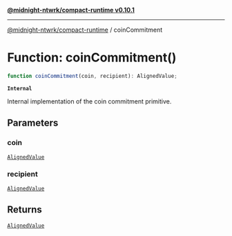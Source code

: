 [**@midnight-ntwrk/compact-runtime v0.10.1**](../README.md)

***

[@midnight-ntwrk/compact-runtime](../globals.md) / coinCommitment

# Function: coinCommitment()

```ts
function coinCommitment(coin, recipient): AlignedValue;
```

**`Internal`**

Internal implementation of the coin commitment primitive.

## Parameters

### coin

[`AlignedValue`](../type-aliases/AlignedValue.md)

### recipient

[`AlignedValue`](../type-aliases/AlignedValue.md)

## Returns

[`AlignedValue`](../type-aliases/AlignedValue.md)

